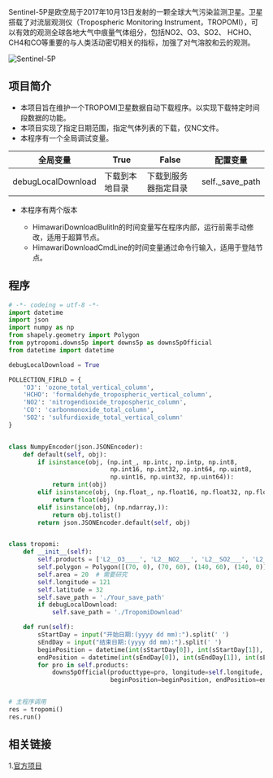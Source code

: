 Sentinel-5P是欧空局于2017年10月13日发射的一颗全球大气污染监测卫星。卫星搭载了对流层观测仪（Tropospheric Monitoring Instrument，TROPOMI），可以有效的观测全球各地大气中痕量气体组分，包括NO2、O3、SO2、 HCHO、CH4和CO等重要的与人类活动密切相关的指标，加强了对气溶胶和云的观测。

<img src="https://nas.itrefer.com:5541/2022/11/25_Screenshot-2022-11-25%2011.09.58.png" alt="Sentinel-5P" style="zoom:100%;" />

## 项目简介

-   本项目旨在维护一个TROPOMI卫星数据自动下载程序。以实现下载特定时间段数据的功能。
-   本项目实现了指定日期范围，指定气体列表的下载，仅NC文件。
-   本程序有一个全局调试变量。

| 全局变量           | True           | False                | 配置变量        |
| ------------------ | -------------- | -------------------- | --------------- |
| debugLocalDownload | 下载到本地目录 | 下载到服务器指定目录 | self._save_path |

-   本程序有两个版本

    -   HimawariDownloadBulitIn的时间变量写在程序内部，运行前需手动修改，适用于超算节点。
    -   HimawariDownloadCmdLine的时间变量通过命令行输入，适用于登陆节点。

## 程序

```python
# -*- codeing = utf-8 -*-
import datetime
import json
import numpy as np
from shapely.geometry import Polygon
from pytropomi.downs5p import downs5p as downs5pOfficial
from datetime import datetime

debugLocalDownload = True

POLLECTION_FIRLD = {
    'O3': 'ozone_total_vertical_column',
    'HCHO': 'formaldehyde_tropospheric_vertical_column',
    'NO2': 'nitrogendioxide_tropospheric_column',
    'CO': 'carbonmonoxide_total_column',
    'SO2': 'sulfurdioxide_total_vertical_column'
}


class NumpyEncoder(json.JSONEncoder):
    def default(self, obj):
        if isinstance(obj, (np.int_, np.intc, np.intp, np.int8,
                            np.int16, np.int32, np.int64, np.uint8,
                            np.uint16, np.uint32, np.uint64)):
            return int(obj)
        elif isinstance(obj, (np.float_, np.float16, np.float32, np.float64)):
            return float(obj)
        elif isinstance(obj, (np.ndarray,)):
            return obj.tolist()
        return json.JSONEncoder.default(self, obj)


class tropomi:
    def __init__(self):
        self.products = ['L2__O3____', 'L2__NO2___', 'L2__SO2___', 'L2__HCHO__', 'L2__CH4__', 'L2__CO____']
        self.polygon = Polygon([(70, 0), (70, 60), (140, 60), (140, 0)])
        self.area = 20  # 需要研究
        self.longitude = 121
        self.latitude = 32
        self.save_path = './Your_save_path'
        if debugLocalDownload:
            self.save_path = './TropomiDownload'

    def run(self):
        sStartDay = input("开始日期:(yyyy dd mm):").split(' ')
        sEndDay = input("结束日期:(yyyy dd mm):").split(' ')
        beginPosition = datetime(int(sStartDay[0]), int(sStartDay[1]), int(sStartDay[2]), 0)
        endPosition = datetime(int(sEndDay[0]), int(sEndDay[1]), int(sEndDay[2]), 23)
        for pro in self.products:
            downs5pOfficial(producttype=pro, longitude=self.longitude, latitude=self.latitude, processingmode='Offline',
                            beginPosition=beginPosition, endPosition=endPosition, savepath=self.save_path)


# 主程序调用
res = tropomi()
res.run()
```

## 相关链接

1.[官方项目](https://github.com/bugsuse/pytropomi)
